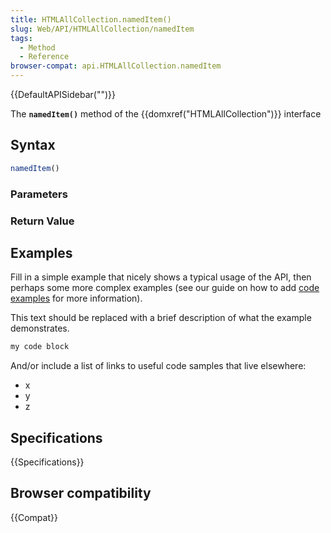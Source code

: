 ```yaml
---
title: HTMLAllCollection.namedItem()
slug: Web/API/HTMLAllCollection/namedItem
tags:
  - Method
  - Reference
browser-compat: api.HTMLAllCollection.namedItem
---
```

{{DefaultAPISidebar("")}}

The **`namedItem()`** method of the {{domxref("HTMLAllCollection")}} interface 

## Syntax

```js
namedItem()
```

### Parameters



### Return Value



## Examples

Fill in a simple example that nicely shows a typical usage of the API, then perhaps some more complex examples (see our guide on how to add [code examples](/en-US/docs/MDN/Contribute/Structures/Code_examples) for more information).

This text should be replaced with a brief description of what the example demonstrates.

```js
my code block
```

And/or include a list of links to useful code samples that live elsewhere:

*   x
*   y
*   z

## Specifications

{{Specifications}}

## Browser compatibility

{{Compat}}

